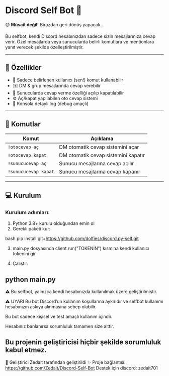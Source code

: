 # Discord Self Bot 🤖

🟡 **Müsait değil!** Birazdan geri dönüş yapacak...

Bu selfbot, kendi Discord hesabınızdan sadece sizin mesajlarınıza cevap verir. Özel mesajlarda veya sunucularda belirli komutlara ve mentionlara yanıt verecek şekilde özelleştirilmiştir.

---

## 🚀 Özellikler

- 👤 Sadece belirlenen kullanıcı (sen!) komut kullanabilir
- ✉️ DM & grup mesajlarında cevap verebilir
- 🛑 Sunucularda cevap verme özelliği açılıp kapatılabilir
- ⚙️ Aç/kapat yapılabilen oto cevap sistemi
- 📄 Konsola detaylı log (debug amaçlı)

---

## 🔧 Komutlar

| Komut                 | Açıklama                           |
|----------------------|------------------------------------|
| `!otocevap aç`        | DM otomatik cevap sistemini açar      |
| `!otocevap kapat`     | DM otomatik cevap sistemini kapatır   |
| `!sunucucevap aç`     | Sunucu mesajlarına cevap açılır    |
| `!sunucucevap kapat`  | Sunucu mesajlarına cevap kapanır   |

---

## 💻 Kurulum

### Kurulum adımları:

1. Python 3.8+ kurulu olduğundan emin ol
2. Gerekli paketi kur:

bash
pip install git+https://github.com/dolfies/discord.py-self.git

3. main.py dosyasında client.run("TOKENİN") kısmına kendi kullanıcı tokenini gir

4. Çalıştır:

python main.py
-----------------

⚠️ Bu selfbot, yalnızca kendi hesabınızda kullanılmak üzere geliştirilmiştir.

⚠️ UYARI
Bu bot Discord’un kullanım koşullarına aykırıdır ve selfbot kullanımı hesabınızın askıya alınmasına sebep olabilir.

Bu bot sadece kişisel ve test amaçlı kullanım içindir.

Hesabınız banlanırsa sorumluluk tamamen size aittir.

Bu projenin geliştiricisi hiçbir şekilde sorumluluk kabul etmez.
----------------------
👤 Geliştirici
Zedait tarafından geliştirildi ✨
Proje bağlantısı: https://github.com/Zedait/Discord-Self-Bot
Destek için discord: zedait701
